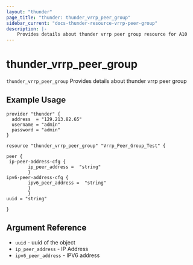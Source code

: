 ```yaml
---
layout: "thunder"
page_title: "thunder: thunder_vrrp_peer_group"
sidebar_current: "docs-thunder-resource-vrrp-peer-group"
description: |-
	Provides details about thunder vrrp peer group resource for A10
---
```


# thunder\_vrrp\_peer\_group

`thunder_vrrp_peer_group` Provides details about thunder vrrp peer group
## Example Usage


```hcl
provider "thunder" {
  address  = "129.213.82.65"
  username = "admin"
  password = "admin"
}

resource "thunder_vrrp_peer_group" "Vrrp_Peer_Group_Test" {

peer {  
 ip-peer-address-cfg {   
        ip_peer_address =  "string" 
        }
ipv6-peer-address-cfg {   
        ipv6_peer_address =  "string" 
        }
        }
uuid = "string"
 
}
```

## Argument Reference

* `uuid` - uuid of the object
* `ip_peer_address` - IP Address
* `ipv6_peer_address` - IPV6 address
